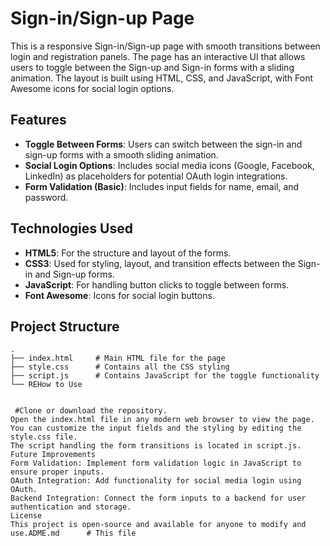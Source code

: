 # Sign-in/Sign-up Page

This is a responsive Sign-in/Sign-up page with smooth transitions between login and registration panels. The page has an interactive UI that allows users to toggle between the Sign-up and Sign-in forms with a sliding animation. The layout is built using HTML, CSS, and JavaScript, with Font Awesome icons for social login options.

## Features

- **Toggle Between Forms**: Users can switch between the sign-in and sign-up forms with a smooth sliding animation.
- **Social Login Options**: Includes social media icons (Google, Facebook, LinkedIn) as placeholders for potential OAuth login integrations.
- **Form Validation (Basic)**: Includes input fields for name, email, and password.

## Technologies Used

- **HTML5**: For the structure and layout of the forms.
- **CSS3**: Used for styling, layout, and transition effects between the Sign-in and Sign-up forms.
- **JavaScript**: For handling button clicks to toggle between forms.
- **Font Awesome**: Icons for social login buttons.

## Project Structure

```plaintext
.
├── index.html     # Main HTML file for the page
├── style.css      # Contains all the CSS styling
├── script.js      # Contains JavaScript for the toggle functionality
└── REHow to Use


 #Clone or download the repository.
Open the index.html file in any modern web browser to view the page.
You can customize the input fields and the styling by editing the style.css file.
The script handling the form transitions is located in script.js.
Future Improvements
Form Validation: Implement form validation logic in JavaScript to ensure proper inputs.
OAuth Integration: Add functionality for social media login using OAuth.
Backend Integration: Connect the form inputs to a backend for user authentication and storage.
License
This project is open-source and available for anyone to modify and use.ADME.md      # This file
